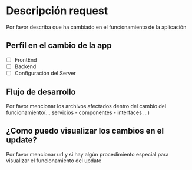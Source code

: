 # Descripción request

Por favor describa que ha cambiado en el funcionamiento de la aplicación

## Perfil en el cambio de la app
- [ ] FrontEnd
- [ ] Backend
- [ ] Configuración del Server

## Flujo de desarrollo
Por favor mencionar los archivos afectados dentro del cambio del funcionamiento(... servicios - componentes - interfaces ...)

## ¿Como puedo visualizar los cambios en el update?
Por favor mencionar url y si hay algún procedimiento especial para visualizar el funcionamiento del update
